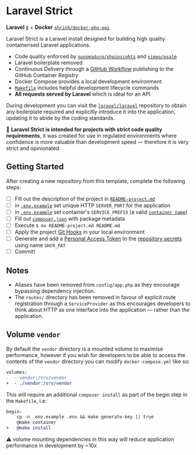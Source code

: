 # Laravel Strict

**Laravel** [`8`][laravel-8] + **Docker**
[`shrink/docker-php-api`][shrink/docker-php-api]

Laravel Strict is a Laravel install designed for building high quality
containerised Laravel applications.

* Code quality enforced by [`nunomaduro/phpinsights`][php-insights] and
  [`vimeo/psalm`][psalm]
* Laravel boilerplate removed
* Continuous Delivery through a [GitHub Workflow][workflows/build] publishing to
  the GitHub Container Registry
* Docker Compose provides a local development environment
* [`Makefile`](Makefile) includes helpful development lifecycle commands
* **All requests served by Laravel** which is ideal for an API

During development you can visit the [`laravel/laravel`][laravel/laravel]
repository to obtain any boilerplate required and explicitly introduce it into
the application, updating it to abide by the coding standards.

:thought_balloon: **Laravel Strict is intended for projects with strict code
quality requirements**, it was created for use in regulated environments where
confidence is more valuable than development speed — therefore it is very strict
and opinionated.

## Getting Started

After creating a new repository from this template, complete the following
steps:

- [ ] Fill out the description of the project in
      [`README-project.md`][readme-project]
- [ ] in [`.env.example`][.env.example] set unique HTTP `SERVER_PORT` for the
      application
- [ ] in [`.env.example`][.env.example] set container's `SERVICE_PREFIX` (a
      valid [`container name`][docker/name])
- [ ] Fill out [`composer.json`][composer.json] with package metadata
- [ ] Execute `$ mv README-project.md README.md`
- [ ] Apply the project [Git Hooks][hooks] in your local environment
- [ ] Generate and add a [Personal Access Token][ghcr-pat] to the
      [repository secrets][secrets] using name `GHCR_PAT`
- [ ] Commit!

## Notes

* Aliases have been removed from `config/app.php` as they encourage bypassing
  dependency injection.
* The `routes/` directory has been removed in favour of explicit route
  registration through a `ServiceProvider` as this encourages developers
  to think about HTTP as one interface into the application — rather than _the_
  application.

## Volume `vendor`

By default the `vendor` directory is a mounted volume to maximise performance,
however if you wish for developers to be able to access the contents of the
`vendor` directory you can modify `docker-compose.yml` like so:

```diff
volumes:
-  - vendor:/srv/vendor
+  - ./vendor:/srv/vendor
```

This will require an additional `composer install` as part of the begin step
in the `Makefile`, i.e:

```diff
begin:
	cp -n .env.example .env && make generate-key || true
	@make container
+	@make install
```

:warning: volume mounting dependencies in this way will reduce application
performance in development by ~10x

[laravel-8]: https://laravel.com/docs/8.x
[shrink/docker-php-api]: https://github.com/shrink/docker-php-api
[php-insights]: https://phpinsights.com
[psalm]: https://psalm.dev
[workflows/build]: .github/workflows/build.yml
[laravel/laravel]: https://github.com/laravel/laravel
[readme-project]: README-project.md
[.env.example]: .env.example
[composer.json]: composer.json
[docker/name]: https://github.com/moby/moby/blob/19.03/daemon/names/names.go#L6
[hooks]: README-project.md#hooks
[ghcr-pat]: https://docs.github.com/en/packages/getting-started-with-github-container-registry/migrating-to-github-container-registry-for-docker-images#authenticating-with-the-container-registry
[secrets]: settings/secrets
